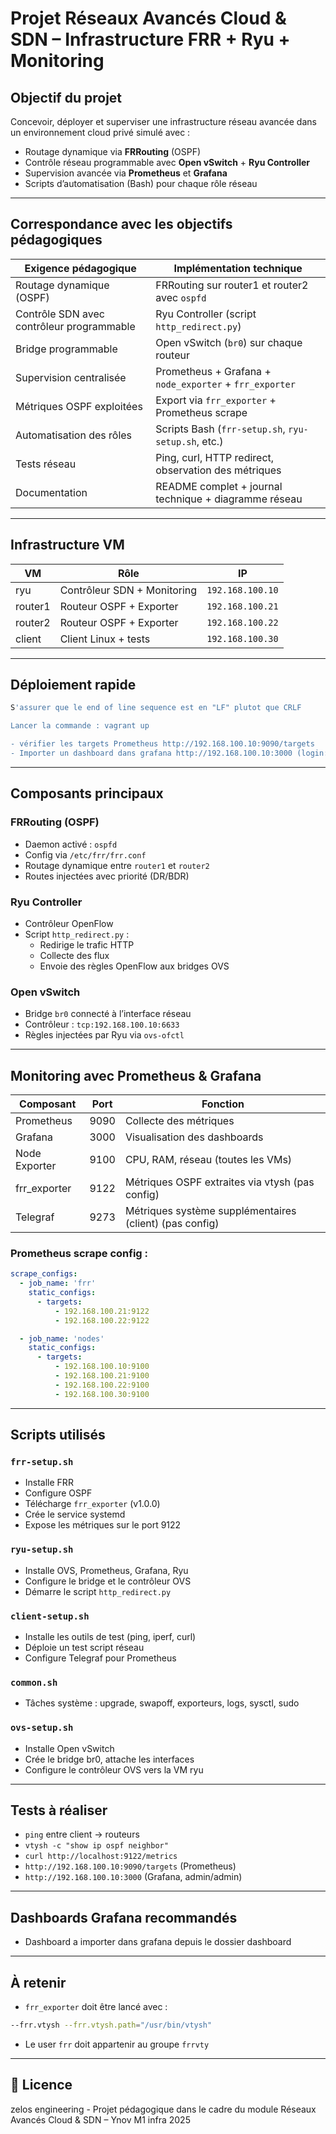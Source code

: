 # Projet Réseaux Avancés Cloud & SDN – Infrastructure FRR + Ryu + Monitoring

## Objectif du projet

Concevoir, déployer et superviser une infrastructure réseau avancée dans un environnement cloud privé simulé avec :

- Routage dynamique via **FRRouting** (OSPF)
- Contrôle réseau programmable avec **Open vSwitch** + **Ryu Controller**
- Supervision avancée via **Prometheus** et **Grafana**
- Scripts d’automatisation (Bash) pour chaque rôle réseau

---

## Correspondance avec les objectifs pédagogiques

| Exigence pédagogique                        | Implémentation technique                                   |
|--------------------------------------------|------------------------------------------------------------|
| Routage dynamique (OSPF)                   | FRRouting sur router1 et router2 avec `ospfd`              |
| Contrôle SDN avec contrôleur programmable  | Ryu Controller (script `http_redirect.py`)                |
| Bridge programmable                        | Open vSwitch (`br0`) sur chaque routeur                   |
| Supervision centralisée                    | Prometheus + Grafana + `node_exporter` + `frr_exporter`   |
| Métriques OSPF exploitées                  | Export via `frr_exporter` + Prometheus scrape             |
| Automatisation des rôles                   | Scripts Bash (`frr-setup.sh`, `ryu-setup.sh`, etc.)       |
| Tests réseau                               | Ping, curl, HTTP redirect, observation des métriques      |
| Documentation                              | README complet + journal technique + diagramme réseau     |

---

## Infrastructure VM

| VM           | Rôle                        | IP                  |
|--------------|-----------------------------|---------------------|
| ryu          | Contrôleur SDN + Monitoring | `192.168.100.10`    |
| router1      | Routeur OSPF + Exporter     | `192.168.100.21`    |
| router2      | Routeur OSPF + Exporter     | `192.168.100.22`    |
| client       | Client Linux + tests        | `192.168.100.30`    |

---

## Déploiement rapide

```bash
S'assurer que le end of line sequence est en "LF" plutot que CRLF

Lancer la commande : vagrant up

- vérifier les targets Prometheus http://192.168.100.10:9090/targets
- Importer un dashboard dans grafana http://192.168.100.10:3000 (login: admin/admin)
```

---

## Composants principaux

### FRRouting (OSPF)
- Daemon activé : `ospfd`
- Config via `/etc/frr/frr.conf`
- Routage dynamique entre `router1` et `router2`
- Routes injectées avec priorité (DR/BDR)

### Ryu Controller
- Contrôleur OpenFlow
- Script `http_redirect.py` :
  - Redirige le trafic HTTP
  - Collecte des flux
  - Envoie des règles OpenFlow aux bridges OVS

### Open vSwitch
- Bridge `br0` connecté à l’interface réseau
- Contrôleur : `tcp:192.168.100.10:6633`
- Règles injectées par Ryu via `ovs-ofctl`

---

## Monitoring avec Prometheus & Grafana

| Composant     | Port  | Fonction                                                 |
|---------------|-------|----------------------------------------------------------|
| Prometheus    | 9090  | Collecte des métriques                                   |
| Grafana       | 3000  | Visualisation des dashboards                             |
| Node Exporter | 9100  | CPU, RAM, réseau (toutes les VMs)                        |
| frr_exporter  | 9122  | Métriques OSPF extraites via vtysh    (pas config)       | 
| Telegraf      | 9273  | Métriques système supplémentaires (client) (pas config)  |

### Prometheus scrape config :
```yaml
scrape_configs:
  - job_name: 'frr'
    static_configs:
      - targets:
          - 192.168.100.21:9122
          - 192.168.100.22:9122

  - job_name: 'nodes'
    static_configs:
      - targets:
          - 192.168.100.10:9100
          - 192.168.100.21:9100
          - 192.168.100.22:9100
          - 192.168.100.30:9100
```

---

## Scripts utilisés

### `frr-setup.sh`
- Installe FRR
- Configure OSPF
- Télécharge `frr_exporter` (v1.0.0)
- Crée le service systemd
- Expose les métriques sur le port 9122

### `ryu-setup.sh`
- Installe OVS, Prometheus, Grafana, Ryu
- Configure le bridge et le contrôleur OVS
- Démarre le script `http_redirect.py`

### `client-setup.sh`
- Installe les outils de test (ping, iperf, curl)
- Déploie un test script réseau
- Configure Telegraf pour Prometheus

### `common.sh`
- Tâches système : upgrade, swapoff, exporteurs, logs, sysctl, sudo

### `ovs-setup.sh`
- Installe Open vSwitch
- Crée le bridge br0, attache les interfaces
- Configure le contrôleur OVS vers la VM ryu

---

## Tests à réaliser

- `ping` entre client → routeurs
- `vtysh -c "show ip ospf neighbor"`
- `curl http://localhost:9122/metrics`
- `http://192.168.100.10:9090/targets` (Prometheus)
- `http://192.168.100.10:3000` (Grafana, admin/admin)

---

## Dashboards Grafana recommandés

- Dashboard a importer dans grafana depuis le dossier dashboard

---

## À retenir

- `frr_exporter` doit être lancé avec :  
```bash
--frr.vtysh --frr.vtysh.path="/usr/bin/vtysh"
```
- Le user `frr` doit appartenir au groupe `frrvty`

---

## 📜 Licence

zelos engineering - Projet pédagogique dans le cadre du module Réseaux Avancés Cloud & SDN – Ynov M1 infra 2025
